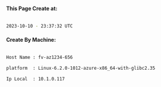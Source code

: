 
   
#### This Page Create at:

```bash

2023-10-10 - 23:37:32 UTC

```

#### Create By Machine:

```bash

Host Name : fv-az1234-656

platform  : Linux-6.2.0-1012-azure-x86_64-with-glibc2.35

Ip Local  : 10.1.0.117

```

